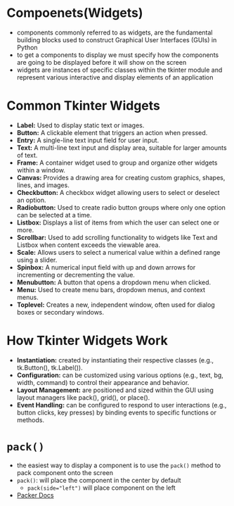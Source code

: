# Compoenets(Widgets)
- components commonly referred to as widgets, are the fundamental building blocks used to construct Graphical User Interfaces (GUIs) in Python
- to get a components to display we must specify how the components are going to be displayed before it will show on the screen
- widgets are instances of specific classes within the tkinter module and represent various interactive and display elements of an application

# Common Tkinter Widgets
- **Label:** Used to display static text or images.
- **Button:** A clickable element that triggers an action when pressed.
- **Entry:** A single-line text input field for user input.
- **Text:** A multi-line text input and display area, suitable for larger amounts of text.
- **Frame:** A container widget used to group and organize other widgets within a window.
- **Canvas:** Provides a drawing area for creating custom graphics, shapes, lines, and images.
- **Checkbutton:** A checkbox widget allowing users to select or deselect an option.
- **Radiobutton:** Used to create radio button groups where only one option can be selected at a time.
- **Listbox:** Displays a list of items from which the user can select one or more.
- **Scrollbar:** Used to add scrolling functionality to widgets like Text and Listbox when content exceeds the viewable area.
- **Scale:** Allows users to select a numerical value within a defined range using a slider.
- **Spinbox:** A numerical input field with up and down arrows for incrementing or decrementing the value.
- **Menubutton:** A button that opens a dropdown menu when clicked.
- **Menu:** Used to create menu bars, dropdown menus, and context menus.
- **Toplevel:** Creates a new, independent window, often used for dialog boxes or secondary windows.

# How Tkinter Widgets Work
- **Instantiation:** created by instantiating their respective classes (e.g., tk.Button(), tk.Label()).
- **Configuration:** can be customized using various options (e.g., text, bg, width, command) to control their appearance and behavior.
- **Layout Management:** are positioned and sized within the GUI using layout managers like pack(), grid(), or place().
- **Event Handling:** can be configured to respond to user interactions (e.g., button clicks, key presses) by binding events to specific functions or methods.

# `pack()`
- the easiest way to display a component is to use the `pack()` method to pack component onto the screen
- `pack()`: will place the component in the center by default
    - `pack(side="left")` will place component on the left
- [Packer Docs](https://docs.python.org/3/library/tkinter.html#the-packer)